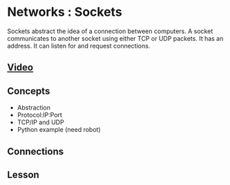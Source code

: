 # Networks : Sockets
Sockets abstract the idea of a connection between computers. A socket communicates to another socket using either TCP or UDP packets. It has an address. It can listen for and request connections.

## [Video]()

## Concepts
- Abstraction
- Protocol:IP:Port
- TCP/IP and UDP
- Python example (need robot)

## Connections

## Lesson
